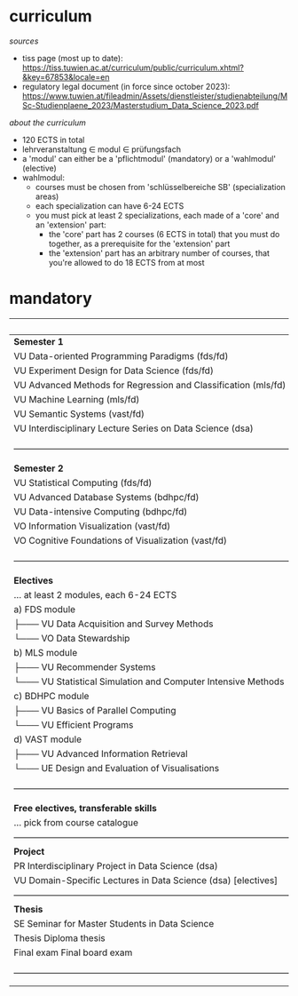 # curriculum

_sources_

- tiss page (most up to date): https://tiss.tuwien.ac.at/curriculum/public/curriculum.xhtml?&key=67853&locale=en
- regulatory legal document (in force since october 2023): https://www.tuwien.at/fileadmin/Assets/dienstleister/studienabteilung/MSc-Studienplaene_2023/Masterstudium_Data_Science_2023.pdf

_about the curriculum_

- 120 ECTS in total
- lehrveranstaltung $\in$ modul $\in$ prüfungsfach
- a 'modul' can either be a 'pflichtmodul' (mandatory) or a 'wahlmodul' (elective)
- wahlmodul:
     - courses must be chosen from 'schlüsselbereiche SB' (specialization areas)
     - each specialization can have 6-24 ECTS
     - you must pick at least 2 specializations, each made of a 'core' and an 'extension' part:
	     - the 'core' part has 2 courses (6 ECTS in total) that you must do together, as a prerequisite for the 'extension' part
	     - the 'extension' part has an arbitrary number of courses, that you're allowed to do 18 ECTS from at most

# mandatory

|                                                                | ECTS   |
| :------------------------------------------------------------- | :----- |
| **Semester 1**                                                 |        |
| VU Data-oriented Programming Paradigms (fds/fd)                | 3.0    |
| VU Experiment Design for Data Science (fds/fd)                 | 3.0    |
| VU Advanced Methods for Regression and Classification (mls/fd) | 4.5    |
| VU Machine Learning (mls/fd)                                   | 4.5    |
| VU Semantic Systems (vast/fd)                                  | 3.0    |
| VU Interdisciplinary Lecture Series on Data Science (dsa)      | 1.0    |
| –––––––––––––––––––––––––––––––––––––––––––––––––––––––––––––– | Σ 19.0 |
| **Semester 2**                                                 |        |
| VU Statistical Computing (fds/fd)                              | 3.0    |
| VU Advanced Database Systems (bdhpc/fd)                        | 6.0    |
| VU Data-intensive Computing (bdhpc/fd)                         | 3.0    |
| VO Information Visualization (vast/fd)                         | 3.0    |
| VO Cognitive Foundations of Visualization (vast/fd)            | 3.0    |
| –––––––––––––––––––––––––––––––––––––––––––––––––––––––––––––– | Σ 18.0 |
| **Electives**                                                  |        |
| … at least 2 modules, each 6-24 ECTS                           |        |
| a) FDS module                                                  |        |
| ├─── VU Data Acquisition and Survey Methods                    | 3.0    |
| └─── VO Data Stewardship                                       | 3.0    |
| b) MLS module                                                  |        |
| ├─── VU Recommender Systems                                    | 3.0    |
| └─── VU Statistical Simulation and Computer Intensive Methods  | 3.0    |
| c) BDHPC module                                                |        |
| ├─── VU Basics of Parallel Computing                           | 3.0    |
| └─── VU Efficient Programs                                     | 3.0    |
| d) VAST module                                                 |        |
| ├─── VU Advanced Information Retrieval                         | 3.0    |
| └─── UE Design and Evaluation of Visualisations                | 3.0    |
| –––––––––––––––––––––––––––––––––––––––––––––––––––––––––––––– | Σ 36.0 |
| **Free electives, transferable skills**                        |        |
| … pick from course catalogue                                   | 9.0    |
| –––––––––––––––––––––––––––––––––––––––––––––––––––––––––––––– | Σ 9.0  |
| **Project**                                                    |        |
| PR Interdisciplinary Project in Data Science (dsa)             | 5.0    |
| VU Domain-Specific Lectures in Data Science (dsa) [electives]  | 3.0    |
| –––––––––––––––––––––––––––––––––––––––––––––––––––––––––––––– | Σ 8.0  |
| **Thesis**                                                     |        |
| SE Seminar for Master Students in Data Science                 | 1.5    |
| Thesis Diploma thesis                                          | 27.0   |
| Final exam Final board exam                                    | 1.5    |
| –––––––––––––––––––––––––––––––––––––––––––––––––––––––––––––– | Σ 30.0 |

<!--

# electives

|                                                                    | ECTS |
| :----------------------------------------------------------------- | :--- |
| **FDS module**                                                     |      |
| VU Advanced Cryptography                                           | 6.0  |
| VU Communicating Data                                              | 3.0  |
| VU Data Center Operations                                          | 3.0  |
| UE Data Stewardship                                                | 3.0  |
| VU Computational Social Science                                    | 3.0  |
| VU Digital Humanism                                                | 3.0  |
| VU Internet Security                                               | 3.0  |
| VU Organizational Aspects of IT-Security                           | 3.0  |
| VU Software Security                                               | 3.0  |
| VU Sustainability in Computer Science                              | 3.0  |
| VU Systems and Applications Security                               | 6.0  |
| VU User Research Methods                                           | 3.0  |
| PR User Research Methods                                           | 3.0  |
| –––––––––––––––––––––––––––––––––––––––––––––––––––––––––          |      |
| **MLS module**                                                     |      |
| VU Advanced Learning Methods                                       | 3.0  |
| VU Advanced Modeling and Simulation                                | 3.0  |
| VU Advanced Reinforcement Learning                                 | 3.0  |
| VU AI/ML in the Era of Climate Change                              | 4.0  |
| VU AKNUM Reinforcement Learning                                    | 6.0  |
| VU Algorithmic Social Choice                                       | 6.0  |
| VU Applied Deep Learning                                           | 3.0  |
| VO Bayesian Statistics                                             | 3.0  |
| UE Bayesian Statistics                                             | 2.0  |
| VU Bayesian Statistics                                             | 5.0  |
| VU Business Intelligence                                           | 6.0  |
| VU Crypto Asset Analytics                                          | 3.0  |
| VU Deep Learning for Visual Computing                              | 3.0  |
| VU General Regression Models                                       | 5.0  |
| VO General Regression Models                                       | 3.0  |
| UE General Regression Models                                       | 2.0  |
| VU Generative AI                                                   | 3.0  |
| VU Intelligent Audio and Music Analysis                            | 4.5  |
| VO Introduction to Statistical Inference                           | 4.5  |
| UE Introduction to Statistical Inference                           | 2.0  |
| VU Machine Learning for Visual Computing                           | 4.5  |
| VU Mathematical Programming                                        | 3.0  |
| VU Modeling and Simulation                                         | 3.0  |
| VU Modelling and Simulation in Health Technology Assessment        | 3.0  |
| VO Multivariate Statistics                                         | 4.5  |
| UE Multivariate Statistics                                         | 1.5  |
| VU Probabilistic Programming and AI                                | 6.0  |
| VU Problem Solving and Search in Artificial Intelligence           | 3.0  |
| VU Security, Privacy and Explainability in Machine Learning        | 3.0  |
| VU Self-Organizing Systems                                         | 4.5  |
| VU Similarity Modeling 1                                           | 3.0  |
| VU Similarity Modeling 2                                           | 3.0  |
| VU Social Network Analysis                                         | 3.0  |
| VU Theoretical Foundations and Research Topics in Machine Learning | 3.0  |
| –––––––––––––––––––––––––––––––––––––––––––––––––––––––––          |      |
| **BDHPC module**                                                   |      |
| VU Algorithmic Geometry                                            | 4.5  |
| VU Algorithmics                                                    | 6.0  |
| VO Analysis 2                                                      | 3.0  |
| UE Analysis 2                                                      | 4.5  |
| VU Approximation Algorithms                                        | 3.0  |
| VU Complexity Analysis                                             | 3.0  |
| VU Database Theory                                                 | 3.0  |
| VU Fixed-Parameter Algorithms and Complexity                       | 4.5  |
| VU Frontiers of Algorithms and Complexity                          | 3.0  |
| VU GPU Architectures and Computing                                 | 6.0  |
| VU Graph Drawing Algorithms                                        | 4.5  |
| VU Hands-On Cloud Native                                           | 6.0  |
| VU Heuristic Optimization Techniques                               | 4.5  |
| VU High Performance Computing                                      | 4.5  |
| VO Nonlinear Optimization                                          | 3.0  |
| UE Nonlinear Optimization                                          | 2.0  |
| VU Optimization in Transport and Logistics                         | 3.0  |
| VU Structural Decompositions and Algorithms                        | 3.0  |
| VU Advanced Multiprocessor Programming                             | 4.5  |
| VU Randomized Algorithms                                           | 3.0  |
| –––––––––––––––––––––––––––––––––––––––––––––––––––––––––          |      |
| **VAST module**                                                    |      |
| VO Deductive Databases                                             | 3.0  |
| VU Description Logics and Ontologies                               | 3.0  |
| VU Document Analysis                                               | 3.0  |
| UE Information Visualization                                       | 1.5  |
| VU KBS for Business Informatics                                    | 6.0  |
| VU Knowledge-based Systems                                         | 6.0  |
| VU Knowledge Graphs                                                | 3.0  |
| VO Medical Image Processing                                        | 3.0  |
| UE Medical Image Processing                                        | 3.0  |
| VU Natural Language Processing and Information Extraction          | 3.0  |
| VO Processing of Declarative Knowledge                             | 3.0  |
| VU Research Topics in Natural Language Processing                  | 3.0  |
| VU Real-time Visualization                                         | 3.0  |
| VU Semantic Technologies                                           | 3.0  |
| VU Semi-Automatic Information and Knowledge Systems                | 3.0  |
| VU Visual Data Science                                             | 3.0  |
| VU Visualization 2                                                 | 4.5  |

-->

